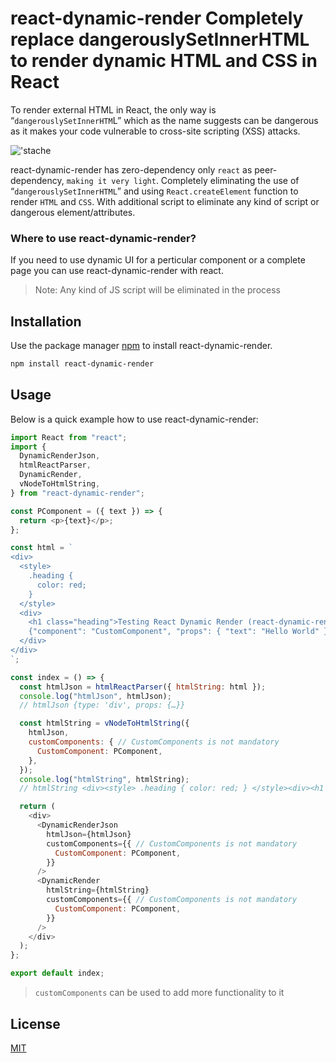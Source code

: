 # react-dynamic-render Completely replace dangerouslySetInnerHTML to render dynamic HTML and CSS in React

To render external HTML in React, the only way is “`dangerouslySetInnerHTM`L” which as the name suggests can be dangerous as it makes your code vulnerable to cross-site scripting (XSS) attacks.

!['stache](https://i.imgflip.com/9joniq.jpg)

react-dynamic-render has zero-dependency only `react` as peer-dependency, `making it very light`. Completely eliminating the use of “`dangerouslySetInnerHTML`” and using `React.createElement` function to render `HTML` and `CSS`. With additional script to eliminate any kind of script or dangerous element/attributes.

### Where to use react-dynamic-render?
If you need to use dynamic UI for a perticular component or a complete page you can use react-dynamic-render with react. 
>Note: Any kind of JS script will be eliminated in the process

## Installation
Use the package manager [npm](https://www.npmjs.com/package/react-dynamic-render) to install react-dynamic-render.

```bash
npm install react-dynamic-render
```

## Usage
Below is a quick example how to use react-dynamic-render:
```js
import React from "react";
import {
  DynamicRenderJson,
  htmlReactParser,
  DynamicRender,
  vNodeToHtmlString,
} from "react-dynamic-render";

const PComponent = ({ text }) => {
  return <p>{text}</p>;
};

const html = `
<div>
  <style>
    .heading {
      color: red;
    }
  </style>
  <div>
    <h1 class="heading">Testing React Dynamic Render (react-dynamic-render)</h1>
    {"component": "CustomComponent", "props": { "text": "Hello World" }}
  </div>
</div>
`;

const index = () => {
  const htmlJson = htmlReactParser({ htmlString: html });
  console.log("htmlJson", htmlJson);
  // htmlJson {type: 'div', props: {…}}

  const htmlString = vNodeToHtmlString({
    htmlJson,
    customComponents: { // CustomComponents is not mandatory
      CustomComponent: PComponent,
    },
  });
  console.log("htmlString", htmlString);
  // htmlString <div><style> .heading { color: red; } </style><div><h1 class="heading">Testing React Dynamic Render (react-dynamic-render)</h1><p>Hello World</p></div></div>

  return (
    <div>
      <DynamicRenderJson
        htmlJson={htmlJson}
        customComponents={{ // CustomComponents is not mandatory
          CustomComponent: PComponent, 
        }}
      />
      <DynamicRender
        htmlString={htmlString}
        customComponents={{ // CustomComponents is not mandatory
          CustomComponent: PComponent, 
        }}
      />
    </div>
  );
};

export default index;
```
> `customComponents` can be used to add more functionality to it

## License

[MIT](https://github.com/Kartik-Tomar/react-dynamic-render?tab=MIT-1-ov-file)